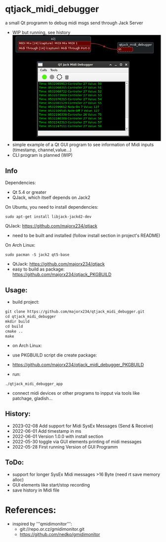 # qtjack_midi_debugger
a small Qt programm to debug midi msgs send through Jack Server
- WIP but running, see history
![Alt text](documentation/screenshot.png?raw=true "qtjack_midi_debugger with patchage in background")
- simple example of a Qt GUI program to see information of Midi inputs (timestamp, channel,value...)
- CLI program is planned (WIP)

## Info
Dependencies:

* Qt 5.4 or greater
* QJack, which itself depends on Jack2

On Ubuntu, you need to install dependencies:
```
sudo apt-get install libjack-jackd2-dev
```
QtJack: https://github.com/majorx234/qtjack
- need to be built and installed (follow install section in project's README)

On Arch Linux:
```
sudo pacman -S jack2 qt5-base
```
- QtJack: https://github.com/majorx234/qtjack
- easy to build as package: https://github.com/majorx234/qtjack_PKGBUILD

## Usage:
- build project:
```
git clone https://github.com/majorx234/qtjack_midi_debugger.git
cd qtjack_midi_debugger
mkdir build
cd build
cmake ..
make
```
- on Arch Linux:
- use PKGBUILD script die create package:
- https://github.com/majorx234/qtjack_midi_debugger_PKGBUILD

- run:
```
./qtjack_midi_debugger_app
```

- connect midi devices or other programs to inpput via tools like patchage, gladish...

## History:
- 2023-02-08 Add support for Midi SysEx Messages (Send & Receive)
- 2022-06-01 Add timestamp in ms
- 2022-06-01 Version 1.0.0 with install section
- 2022-05-30 toggle via GUI elements printing of midi messages
- 2022-05-28 First running Version of GUI Programm

## ToDo:
- support for longer SysEx Midi messages >16 Byte (need rt save memory alloc)
- GUI elements like start/stop recording
- save history in Midi file 

# References:
- inspired by '''qmidimonitor''':
  - git://repo.or.cz/gmidimonitor.git
  - https://github.com/nedko/gmidimonitor
